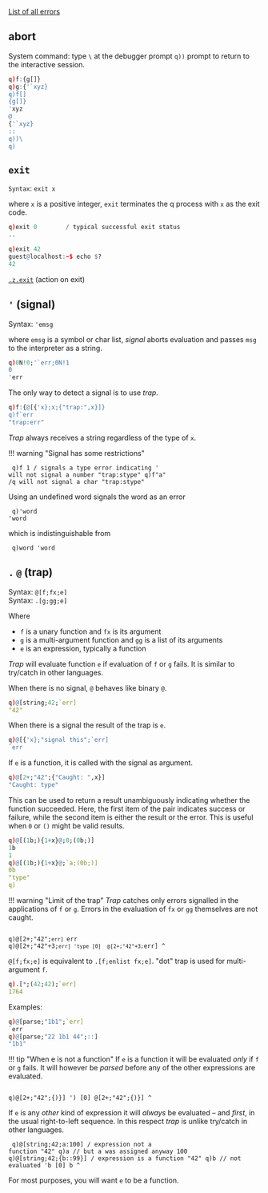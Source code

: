 <i class="fa fa-hand-o-right"></i> [List of all errors](/ref/error-list)


## abort

System command: type `\`  at the debugger prompt `q))` prompt to return to the interactive session.
```q
q)f:{g[]}
q)g:{'`xyz}
q)f[]
{g[]}
'xyz
@
{'`xyz}
::
q))\
q)
```


## `exit`

`Syntax`: `exit x`

where `x` is a positive integer, `exit` terminates the q process with `x` as the exit code.
```q
q)exit 0        / typical successful exit status
..

q)exit 42
guest@localhost:~$ echo $?
42
```
<i class="fa fa-hand-o-right"></i> [`.z.exit`](dotz/#zexit-action-on-exit) (action on exit)

## `'` (signal)

Syntax: `'emsg`

where `emsg` is a symbol or char list, _signal_ aborts evaluation and passes `msg` to the interpreter as a string.
```q
q)0N!0;'`err;0N!1
0
'err
```
The only way to detect a signal is to use _trap_.
```q
q)f:{@[{'x};x;{"trap:",x}]}
q)f`err
"trap:err"
```
_Trap_ always receives a string regardless of the type of `x`.

!!! warning "Signal has some restrictions"
    <pre><code class="language-q">
    q)f 1         / signals a type error indicating ' will not signal a number
    "trap:stype"
    q)f"a"        /q will not signal a char
    "trap:stype"
    </code></pre>
    Using an undefined word signals the word as an error
    <pre><code class="language-q">
    q)'word
    'word
    </code></pre>
    which is indistinguishable from
    <pre><code class="language-q">
    q)word
    'word
    </code></pre>


## `.` `@` (trap)

Syntax: `@[f;fx;e]`  
Syntax: `.[g;gg;e]`

Where

- `f` is a unary function and `fx` is its argument
- `g` is a multi-argument function and `gg` is a list of its arguments
- `e` is an expression, typically a function

_Trap_ will evaluate function `e` if evaluation of `f` or `g` fails. It is similar to try/catch in other languages.

When there is no signal, `@` behaves like binary `@`.
```q
q)@[string;42;`err]
"42"
```
When there is a signal the result of the trap is `e`.
```q
q)@[{'x};"signal this";`err]
`err
```
If `e` is a function, it is called with the signal as argument.
```q
q)@[2+;"42";{"Caught: ",x}]
"Caught: type"
```
This can be used to return a result unambiguously indicating whether the function succeeded. Here, the first item of the pair indicates success or failure, while the second item is either the result or the error. This is useful when `0` or `()` might be valid results. 
```q
q)@[(1b;){1+x}@;0;(0b;)]
1b
1
q)@[(1b;){1+x}@;`a;(0b;)]
0b
"type"
q)
```

!!! warning "Limit of the trap"
    _Trap_ catches only errors signalled in the applications of `f` or `g`. Errors in the evaluation of `fx` or `gg` themselves are not caught.
    <pre><code class="language-q">
    q)@[2+;"42";`err]
    `err
    q)@[2+;"42"+3;`err]
    'type
      [0]  @[2+;"42"+3;`err]
                    ^
    </code></pre>

`@[f;fx;e]` is equivalent to `.[f;enlist fx;e]`. "dot" trap is used for multi-argument `f`.
```q
q).[*;(42;42);`err]
1764
```
Examples:
```q
q)@[parse;"1b1";`err]
`err
q)@[parse;"22 1b1 44";::]
"1b1"
```

!!! tip "When e is not a function"
    If `e` is a function it will be evaluated _only_ if `f` or `g` fails. It will however be _parsed_ before any of the other expressions are evaluated.
    <pre><code class="language-q">
    q)@[2+;"42";{)}]
    ')
      [0]  @[2+;"42";{)}]
                      ^
    </code></pre>
    If `e` is any _other_ kind of expression it will _always_ be evaluated – and _first_, in the usual right-to-left sequence. In this respect _trap_ is unlike try/catch in other languages. 
    <pre><code class="language-q">
    q)@[string;42;a:100] / expression not a function
    "42"
    q)a // but a was assigned anyway
    100
    q)@[string;42;{b::99}] / expression is a function
    "42"
    q)b // not evaluated
    'b
      [0]  b
           ^
    </code></pre>
    For most purposes, you will want `e` to be a function.

<!-- 
## Errors
<div class="kx-compact" markdown="1">

### Runtime errors

error | example | explanation 
------|---------|-------------
`access` | | attempt to read files above directory, run system commands or failed usr/pwd
`accp` | | tried to accept an incoming TCP/IP connection but failed to do so
`adict` | `d[::]:x` | blocked assignment (`'nyi`)
`arch` | | attempt to load file of wrong endian format
`assign` | `cos:12` | attempt to reuse a reserved word
`badtail` | | incomplete transaction at end of logfile, get good (count;length) with `-11!(-2;`:file)`
`cast` | `` `sym$`xxx`` | attempt to enumerate invalid value (`` `xxx`` not in sym in example)
`char` | |invalid character
`conn`  | | too many incoming connections (1022 max)
`constants` | too many constants (max 96)
`cores` | too many cores
`d8`  | | the log had a partial transaction at the end but q couldn’t truncate the file.
`domain` | `!-1` | out of domain
`elim` | | more than 57 distinct enumerations
`from` | `select a b` | badly formed select statement
`glim` | | limit on number of vectors with a `` `g#`` attribute (unlimited since 3.2)
`globals` | | too many global variables (32 max)
`host` | | unlicensed host
`hwr` | | handle write error, can’t write inside a `peach`
`insert` |     |               attempt to insert a record with a key that already exists
`k4.lic` | k4.lic file not found, check `QHOME`and `QLIC`
`length` |       `()+!1` | incompatible lengths
`limit` | `0W#2` | tried to generate a list longer than 2,000,000,000
`locals` | | too many local variables (24 max)
`loop` | `a::a` | dependency or transitive closure loop
`mismatch` |     |             columns that can't be aligned for R,R or K,K
`mlim` | | limit on number of concurrently mapped nested vectors, currently 65530
`noamend` |  | can't change global state inside an amend
`nosocket` | | can only open/use sockets in main thread
`noupdate` | | update not allowed when using negative port number
`nyi` | | not yet implemented
`os` | | ==operating system error== _or_ unlicenced operating system
`params` | | too many parameters (8 max)
`parse` | | invalid syntax
`part` | | something wrong with the partitions in the HDB
`path too long`| (`$":",1000#"a") set 1 2 3 | file path length exceeded
`pl` | | `peach` can't handle parallel lambdas (2.3 only)
`Q7` | | nyi op on file nested array
`rank` | `+[2;3;4]` | invalid rank or valence
`rb` | | encountered a problem whilse doing a blocking read
`s-fail` | `` `s#2 1`` | cannot apply `` `s#`` to data (not ascending values)
`splay` | | nyi op on splayed table
`srv` | | attempt to use client-only license in server mode 
`stack` | `{.z.s[]}[]` | ran out of stack space
`step` | | attempt to upsert into stepped (`` `s#``) dictionary
`stop` | | user interrupt (Ctrl-c) or time limit (`-T`)
`stype` |  `'42` | invalid type used to signal
`threadview` |  |  views can only be calculated from the main thread
`trunc` | | the log had a partial transaction at the end but q couldn’t truncate the file
`type` | `til 2.2` | wrong type
`type/attr error amending file` | | direct update on disk for this type or attribute is not allowed
`u-fail` | `` `u#1 1`` | cannot apply `` `u#`` to data (not unique values)
`unmappable` | | when saving partitioned data, each column must be mappable
`upd` | | version of kdb+ more recent than license update date
`user` | | unlicensed user
`value` | | no value
`vd1` | | attempted multithread update
`view` | | trying to re-assign a view to something else
`wha` | | invalid system date
`wsfull` | | malloc failed, ran out of swap (or addressability on 32-bit), or hit `-w` limit
`XXX` | |  value error (`XXX` undefined)
`XXX` | `read0`:invalidname.txt` | from addr, close, conn, p(from -p), snd, rcv or invalid filename
`XXX:YYY` | | `XXX` is from kdb+, `YYY` from the OS
</div>

### System errors (file and IPC) 

<div class="kx-compact" markdown="1">

| error | example | explanation |
|-------|---------|-------------|
| `XXX:YYY` | ``read0`:invalidname.txt`` | `XXX` is from kdb+, `YYY` from the OS |

`XXX` from addr, close, conn, p (from `-p`), snd, rcv or (invalid) filename
</div>


### Parse errors (execute or load)

<div class="kx-compact" markdown="1">

| error | example | explanation |
|-------|---------|-------------|
| `[({])}"` | `count abc"` | open paren, bracket, brace or double-quote
| `branch` | | a branch (`if`; `do`; `while`; `$[.;.;.]`) more than 255 byte codes away |
| `char` |     |                invalid character |
| `constants` | |               too many constants (max 96) |
| `globals` |    |              too many global variables (32 max) |
| `locals` |      |             too many local variables (24 max) |
| `params` |       |            too many parameters (8 max) |

</div>

### License errors

<div class="kx-compact" markdown="1">

| error    | explanation                                                 |
|----------|-------------------------------------------------------------|
| `cores`  | too many cores                                              |
| `exp`    | expiry date passed                                          |
| `host`   | unlicensed host                                             |
| `k4.lic` | k4.lic file not found, check `QHOME`/`QLIC`                 |
| `os`     | unlicensed OS                                               |
| `srv`    | attempt to use client-only license in server mode           |
| `upd`    | attempt to use version of kdb+ more recent than update date |
| `user`   | unlicensed user                                             |
| `wha`    | invalid system date                                         |

</div>
 -->